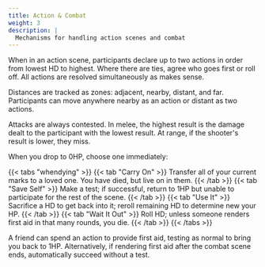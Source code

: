 ```yaml
---
title: Action & Combat
weight: 3
description: |
  Mechanisms for handling action scenes and combat
---
```


When in an action scene, participants declare up to two actions in order from lowest HD to highest. Where there are ties, agree who goes first or roll off. All actions are resolved simultaneously as makes sense.

Distances are tracked as zones: adjacent, nearby, distant, and far. Participants can move anywhere nearby as an action or distant as two actions.

Attacks are always contested. In melee, the highest result is the damage dealt to the participant with the lowest result. At range, if the shooter's result is lower, they miss.

When you drop to 0HP, choose one immediately:

{{< tabs "whendying" >}}
{{< tab "Carry On" >}}
Transfer all of your current marks to a loved one. You have died, but live on in them.
{{< /tab >}}
{{< tab "Save Self" >}}
Make a test; if successful, return to 1HP but unable to participate for the rest of the scene.
{{< /tab >}}
{{< tab "Use It" >}}
Sacrifice a HD to get back into it; reroll remaining HD to determine new your HP.
{{< /tab >}}
{{< tab "Wait It Out" >}}
Roll HD; unless someone renders first aid in that many rounds, you die.
{{< /tab >}}
{{< /tabs >}}

A friend can spend an action to provide first aid, testing as normal to bring you back to 1HP. Alternatively, if rendering first aid after the combat scene ends, automatically succeed without a test.
